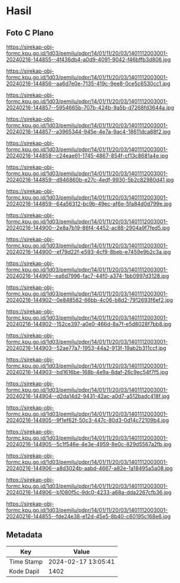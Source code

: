 # Hasil

## Foto C Plano

https://sirekap-obj-formc.kpu.go.id/1d03/pemilu/pdpr/14/01/11/20/03/1401112003001-20240216-144855--4f436db4-a0d9-4091-9042-f46bffb3d806.jpg

https://sirekap-obj-formc.kpu.go.id/1d03/pemilu/pdpr/14/01/11/20/03/1401112003001-20240216-144856--aa6d7e0e-7135-419c-9ee8-0ce5c6530cc1.jpg

https://sirekap-obj-formc.kpu.go.id/1d03/pemilu/pdpr/14/01/11/20/03/1401112003001-20240216-144857--5954665b-707b-424b-9a5b-d7268fd3644a.jpg

https://sirekap-obj-formc.kpu.go.id/1d03/pemilu/pdpr/14/01/11/20/03/1401112003001-20240216-144857--a3965344-945e-4e7a-9ac4-18611dca88f2.jpg

https://sirekap-obj-formc.kpu.go.id/1d03/pemilu/pdpr/14/01/11/20/03/1401112003001-20240216-144858--c24eae61-1745-4867-854f-cf13c8681a4e.jpg

https://sirekap-obj-formc.kpu.go.id/1d03/pemilu/pdpr/14/01/11/20/03/1401112003001-20240216-144859--d946860b-e27c-4edf-9930-5b2c82980d41.jpg

https://sirekap-obj-formc.kpu.go.id/1d03/pemilu/pdpr/14/01/11/20/03/1401112003001-20240216-144859--64a56312-bc9b-49ec-af6e-5fa84d0d799e.jpg

https://sirekap-obj-formc.kpu.go.id/1d03/pemilu/pdpr/14/01/11/20/03/1401112003001-20240216-144900--2e8a7b19-86f4-4452-ac88-2904a9f7fed5.jpg

https://sirekap-obj-formc.kpu.go.id/1d03/pemilu/pdpr/14/01/11/20/03/1401112003001-20240216-144900--ef79d22f-e593-4cf9-8beb-e7459e9b2c3a.jpg

https://sirekap-obj-formc.kpu.go.id/1d03/pemilu/pdpr/14/01/11/20/03/1401112003001-20240216-144901--ea6d7996-fac7-44f0-a374-1bb0997d3128.jpg

https://sirekap-obj-formc.kpu.go.id/1d03/pemilu/pdpr/14/01/11/20/03/1401112003001-20240216-144902--0e848582-66bb-4c06-b8d2-7912693f6ef2.jpg

https://sirekap-obj-formc.kpu.go.id/1d03/pemilu/pdpr/14/01/11/20/03/1401112003001-20240216-144902--152ce397-a0e0-466d-8a7f-e5d8028f7bb8.jpg

https://sirekap-obj-formc.kpu.go.id/1d03/pemilu/pdpr/14/01/11/20/03/1401112003001-20240216-144903--52ae77a7-1953-44a2-913f-19ab2b311ccf.jpg

https://sirekap-obj-formc.kpu.go.id/1d03/pemilu/pdpr/14/01/11/20/03/1401112003001-20240216-144903--bd1616be-168b-4e9a-8daf-26c9ec54f7f5.jpg

https://sirekap-obj-formc.kpu.go.id/1d03/pemilu/pdpr/14/01/11/20/03/1401112003001-20240216-144904--d2da14d2-9431-42ac-a0d7-a512badc418f.jpg

https://sirekap-obj-formc.kpu.go.id/1d03/pemilu/pdpr/14/01/11/20/03/1401112003001-20240216-144905--9f1ef62f-50c3-447c-80d3-0d14c72109b4.jpg

https://sirekap-obj-formc.kpu.go.id/1d03/pemilu/pdpr/14/01/11/20/03/1401112003001-20240216-144905--5c1f546e-4e3e-4959-8e0c-829d5567a2fb.jpg

https://sirekap-obj-formc.kpu.go.id/1d03/pemilu/pdpr/14/01/11/20/03/1401112003001-20240216-144906--a8d3024b-aabd-4667-a82e-1a18495a5a08.jpg

https://sirekap-obj-formc.kpu.go.id/1d03/pemilu/pdpr/14/01/11/20/03/1401112003001-20240216-144906--b1080f5c-9dc0-4233-a68a-dda2267cfb36.jpg

https://sirekap-obj-formc.kpu.go.id/1d03/pemilu/pdpr/14/01/11/20/03/1401112003001-20240216-144855--fde24e38-e12d-45e5-8b40-c60195c168e6.jpg


## Metadata

| Key        | Value               |
| ---------- | ------------------- |
| Time Stamp | 2024-02-17 13:05:41 |
| Kode Dapil | 1402                |



